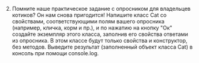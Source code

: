2. Помните наше практическое задание с опросником для владельцев котиков? Он нам снова пригодится! Напишите класс Cat со свойствами, соответствующими полям вашего опросника (например, кличка, корм и пр.), и по нажатию на кнопку "Ок" создайте экземпляр этого класса, заполнив его свойства ответами из опросника. В этом классе будут только свойства и конструктор, без методов. Выведите результат (заполненный объект класса Cat) в консоль при помощи console.log.